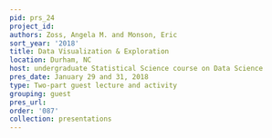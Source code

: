 ```yaml
---
pid: prs_24
project_id: 
authors: Zoss, Angela M. and Monson, Eric
sort_year: '2018'
title: Data Visualization & Exploration
location: Durham, NC
host: undergraduate Statistical Science course on Data Science
pres_date: January 29 and 31, 2018
type: Two-part guest lecture and activity
grouping: guest
pres_url: 
order: '087'
collection: presentations
---
```

